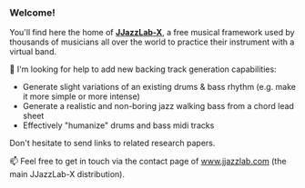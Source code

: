 ### Welcome!

You'll find here the home of **[JJazzLab-X](https://github.com/jjazzboss/JJazzLab-X)**, a free musical framework used by thousands of musicians all over the world to practice their instrument with a virtual band.

 🤔 I'm looking for help to add new backing track generation capabilities:
 - Generate slight variations of an existing drums & bass rhythm (e.g. make it more simple or more intense)
 - Generate a realistic and non-boring jazz walking bass from a chord lead sheet
 - Effectively "humanize" drums and bass midi tracks
 
Don't hesitate to send links to related research papers. 
 
📫 Feel free to get in touch via the contact page of www.jjazzlab.com (the main JJazzLab-X distribution).
